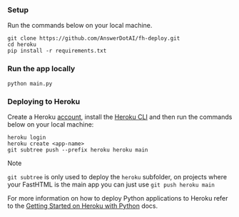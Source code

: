 ### Setup

Run the commands below on your local machine.

```commandline
git clone https://github.com/AnswerDotAI/fh-deploy.git
cd heroku 
pip install -r requirements.txt
```

### Run the app locally

```commandline
python main.py
```
### Deploying to Heroku
Create a Heroku [account](https://signup.heroku.com/), install the [Heroku CLI](https://devcenter.heroku.com/articles/heroku-cli) and then run the commands below on your local machine:

```commandline
heroku login
heroku create <app-name>
git subtree push --prefix heroku heroku main
```

> [!NOTE]
> `git subtree` is only used to deploy the `heroku` subfolder, on projects where your FastHTML is the main app you can just use `git push heroku main`

For more information on how to deploy Python applications to Heroku refer to the [Getting Started on Heroku with Python](https://devcenter.heroku.com/articles/getting-started-with-python) docs.
